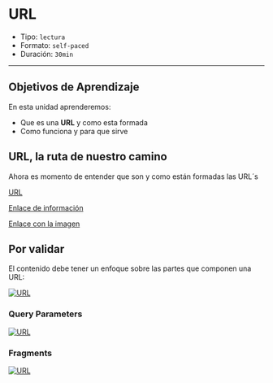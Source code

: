 # URL

- Tipo: `lectura`
- Formato: `self-paced`
- Duración: `30min`

***

## Objetivos de Aprendizaje

En esta unidad aprenderemos:

- Que es una **URL** y como esta formada
- Como funciona y para que sirve

## URL, la ruta de nuestro camino

Ahora es momento de entender que son y como están formadas las URL´s

[URL](https://escuelitadeinternet.wordpress.com/2012/11/17/como-son-las-direcciones-web-interpretarla/)

[Enlace de información](https://www.informatica-hoy.com.ar/aprender-informatica/Que-es-URL.php)

[Enlace con la imagen](http://aprendeenlinea.udea.edu.co/boa/contenidos.php/0bab1260b480d2dad49ef2516f2fdb61/18/estilo/aHR0cDovL2FwcmVuZGVlbmxpbmVhLnVkZWEuZWR1LmNvL2VzdGlsb3MvYXp1bF9jb3Jwb3JhdGl2by5jc3M=/1/contenido/)

## Por validar

El contenido debe tener un enfoque sobre las partes que componen una URL:

[![URL](https://img.youtube.com/vi/yKKGg6ihUCs/0.jpg)](https://youtu.be/yKKGg6ihUCs)

### Query Parameters

[![URL](https://img.youtube.com/vi/qv5XK91OhFo/0.jpg)](https://youtu.be/qv5XK91OhFo)

### Fragments

[![URL](https://img.youtube.com/vi/xq95EZdiOQc/0.jpg)](https://youtu.be/xq95EZdiOQc)
